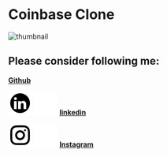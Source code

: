 # Coinbase Clone 


![thumbnail](https://i.imgur.com/TD66zv5.png)

## Please consider following me:

[**Github**](https://github.com/deividcool)


[![website](./img/linkedin_light.svg)](https://www.linkedin.com/in/devero1394/#gh-light-mode-only)
[![website](./img/linkedin_dark.svg)](https://www.linkedin.com/in/devero1394/#gh-dark-mode-only)
[**linkedin**](https://www.linkedin.com/in/devero1394)


[![website](./img/instagram_light.svg)](https://www.instagram.com/devero_1394/#gh-light-mode-only)
[![website](./img/instagram_dark.svg)](https://www.instagram.com/devero_1394/#gh-dark-mode-only)
[**Instagram**](https://www.instagram.com/devero_1394)

